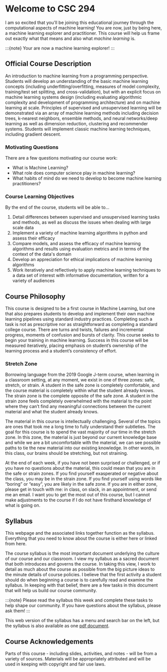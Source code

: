 # Welcome to CSC 294

I am so excited that you'll be joining this educational journey through 
the computational aspects of machine learning! You are now, just by being here, a machine learning explorer and practitioner. This course will 
help us frame out exactly what that means and also what _machine learning_ is. 

:::{note}
Your are now a machine learning explorer! 
:::

## Official Course Description

An introduction to machine learning from a programming perspective. Students will develop an understanding of the basic machine learning concepts (including underfitting/overfitting, measures of model complexity, training/test set splitting, and cross-validation), but with an explicit focus on machine learning systems design (including evaluating algorithmic complexity and development of programming architecture) and on machine learning at scale. Principles of supervised and unsupervised learning will be demonstrated via an array of machine learning methods including decision trees, k-nearest neighbors, ensemble methods, and neural networks/deep learning as well as dimension reduction, clustering and recommender systems. Students will implement classic machine learning techniques, including gradient descent. 

### Motivating Questions

There are a few questions motivating our course work: 
- What is Machine Learning?   
- What role does computer science play in machine learning?  
- What habits of mind do we need to develop to become machine learning practitioners?   


### Course Learning Objectives

By the end of the course, students will be able to...
1. Detail differences between supervised and unsupervised learning tasks and methods, as well as discuss the issues when dealing with large scale data    
2. Implement a variety of machine learning algorithms in python and assess their efficacy   
3. Compare models, and assess the efficacy of machine learning algorithms and results using evaluation metrics and in terms of the context of the data's domain    
4. Develop an appreciation for ethical implications of machine learning algorithms   
5. Work iteratively and reflectively to apply machine learning techniques to a data set of interest with informative documentation, written for a variety of audiences 

## Course Philosophy

This course is designed to be a first course in Machine Learning, but one that also prepares students to develop and implement their own machine learning pipelines using standard industry practices. Completing such a task is not as prescriptive nor as straightforward as completing a standard college course. There are turns and twists, failures and incremental progress, moments of confusion and bursts of clarity. This course seeks to begin your training in machine learning. Success in this course will be measured iteratively, placing emphasis on student’s ownership of the learning process and a student’s consistency of effort. 


### Stretch Zone

Borrowing language from the 2019 Google J-term course, when learning in a 
classroom setting, at any moment, we exist in one of three zones: safe, 
stretch, or strain. A student in the safe zone is completely comfortable, and 
the course material is completely within what the student already knows. The 
strain zone is the complete opposite of the safe zone. A student in the strain 
zone feels completely overwhelmed with the material to the point where they 
can’t find any meaningful connections between the current material and what 
the student already knows. 

The material in this course is intellectually challenging. Several of the 
topics are ones that took me a long time to fully understand their subtleties. The goal for this course is to spend the vast majority of our time in the stretch zone. In this 
zone, the material is just beyond our current knowledge base and while we are 
a bit uncomfortable with the material, we can see possible paths to tie the 
new material into our existing knowledge. In other words, in this class, our 
brains should be stretching, but not straining. 

At the end of each week, if you have not been surprised or challenged, or if 
you have no questions about the material, this could mean that you are in the 
safe or strain zones. If you find yourself exasperated or negative about the 
class, you may be in the strain zone. If you find yourself using words like 
“boring” or “easy”, you are likely in the safe zone. If you are in either 
zone, please get in touch with me: in class, on slack, in an appointment, or 
send me an email. I want you to get the most out of this course, but I cannot 
make adjustments to the course if I do not have firsthand knowledge of what is 
going on.


## Syllabus 

This webpage and the associated links together function as the syllabus. 
Everything that you need to know about the course is either here or linked from here. 

The course syllabus is the most important document underlying the culture of 
our course and our classroom. I view my syllabus as a sacred document that 
both introduces and governs the course. In taking this view, I work to detail 
as much about the course as possible from the big picture ideas to the minute 
details of course policies. I believe that the first activity a student should 
do when beginning a course is to carefully read and examine the syllabus. In 
keeping with that belief, there are a few tasks in this document that will 
help us build our course community. 

:::{note}
Please read the syllabus this week and complete these tasks to help shape our community. If you have questions about the syllabus, please ask them!
:::

This web version of the syllabus has a menu and search bar on the left, but the syllabus is also available as one [pdf document](https://github.com/comp-machine-learning-spring2022/syllabus-spring2022/raw/main/csc294-syllabus/_build/pdf/book.pdf).

## Course Acknowledgements 

Parts of this course - including slides, activities, and notes - will be from a variety of sources. Materials will be appropriately attributed and will be used in keeping with copyright and fair use laws. 